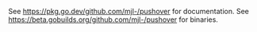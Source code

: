 See https://pkg.go.dev/github.com/mjl-/pushover for documentation.
See https://beta.gobuilds.org/github.com/mjl-/pushover for binaries.
